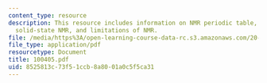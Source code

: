 ```yaml
---
content_type: resource
description: This resource includes information on NMR periodic table, the NMR spectrometer,
  solid-state NMR, and limitations of NMR.
file: /media/https%3A/open-learning-course-data-rc.s3.amazonaws.com/20-442-molecular-structure-of-biological-materials-be-442-fall-2005/8525813c73f51ccb8a8001a0c5f5ca31_100405.pdf
file_type: application/pdf
resourcetype: Document
title: 100405.pdf
uid: 8525813c-73f5-1ccb-8a80-01a0c5f5ca31
---
```

